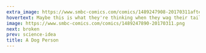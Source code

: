 ```yaml
---
extra_image: https://www.smbc-comics.com/comics/1489247908-20170311after.png
hovertext: Maybe this is what they're thinking when they wag their tails.
image: https://www.smbc-comics.com/comics/1489247890-20170311.png
next: broken
prev: science-idea
title: A Dog Person
---
```

